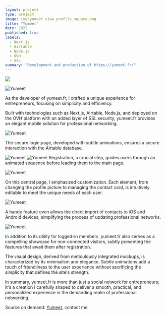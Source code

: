 ```yaml
---
layout: project
type: project
image: img/yumeet_view_profile_square.png
title: "Yumeet"
date: 2022
published: true
labels:
  - Next.js
  - Airtable
  - Node.js
  - OVH
  - SSL
summary: "Development and production of https://yumeet.fr/"
---
```


<img class="img-fluid" src="../img/yumeet_view_profile.png">

![Yumeet](img/yumeet_view_profile.png)

As the developer of yumeet.fr, I crafted a unique experience for entrepreneurs, focusing on simplicity and efficiency.

Built with technologies such as Next.js, Airtable, Node.js, and deployed on the OVH platform with an added layer of SSL security, yumeet.fr provides an elegant mobile solution for professional networking.

![Yumeet](img/yumeet_login.png)

The secure login page, developed with subtle animations, ensures a secure interaction with the Airtable database.

![Yumeet](img/yumeet_register.png)
![Yumeet](img/yumeet_welcome.png)
Registration, a crucial step, guides users through an animated sequence before leading them to the main page.

![Yumeet](img/yumeet_new_profile.png)

On this central page, I emphasized customization. Each element, from changing the profile picture to managing the contact card, is intuitively editable to meet the unique needs of each user.

![Yumeet](img/yumeet_edit_profile.png)

A handy feature even allows the direct import of contacts to iOS and Android devices, simplifying the process of updating professional networks.

![Yumeet](img/yumeet_view_profile.png)

In addition to its utility for logged-in members, yumeet.fr also serves as a compelling showcase for non-connected visitors, subtly presenting the features that await them after registration.

The visual design, derived from meticulously integrated mockups, is characterized by its minimalism and elegance. Subtle animations add a touch of friendliness to the user experience without sacrificing the simplicity that defines the site's strength.

In summary, yumeet.fr is more than just a social network for entrepreneurs; it's a creation I carefully shaped to deliver a smooth, practical, and personalized experience in the demanding realm of professional networking.

Source on demand: <a href="https://github.com/HugoCaulfield"><i class="large github icon "></i>Yumeet</a>, contact me
